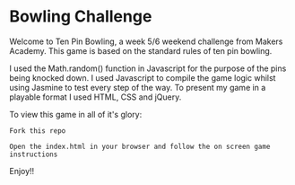 
Bowling Challenge
=================

Welcome to Ten Pin Bowling, a week 5/6 weekend challenge from Makers Academy. This game is based on the standard rules of ten pin bowling.

I used the Math.random() function in Javascript for the purpose of the pins being knocked down. I used Javascript to compile the game logic whilst using Jasmine to test every step of the way. To present my game in a playable format I used HTML, CSS and jQuery.

To view this game in all of it's glory:

```
Fork this repo
```
```
Open the index.html in your browser and follow the on screen game instructions
```

Enjoy!!
